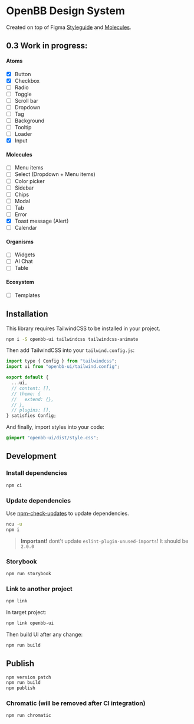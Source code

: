# OpenBB Design System

Created on top of Figma [Styleguide](https://www.figma.com/file/Gbu811BkBJBtez3ajbr7lw/Styleguide?type=design&node-id=23-26&mode=design&t=ACcxkQNaADUUe1PL-4) and [Molecules](https://www.figma.com/file/zrku7cFZzdFFswOL5snYCj/Components---Molecules?type=design&node-id=1-5186&mode=dev).

## 0.3 Work in progress:

#### Atoms

- [x] Button
- [x] Checkbox
- [ ] Radio
- [ ] Toggle
- [ ] Scroll bar
- [ ] Dropdown
- [ ] Tag
- [ ] Background
- [ ] Tooltip
- [ ] Loader
- [x] Input

#### Molecules

- [ ] Menu items
- [ ] Select (Dropdown + Menu items)
- [ ] Color picker
- [ ] Sidebar
- [ ] Chips
- [ ] Modal
- [ ] Tab
- [ ] Error
- [x] Toast message (Alert)
- [ ] Calendar

#### Organisms

- [ ] Widgets
- [ ] AI Chat
- [ ] Table

#### Ecosystem

- [ ] Templates

## Installation

This library requires TailwindCSS to be installed in your project.

```bash
npm i -S openbb-ui tailwindcss tailwindcss-animate
```

Then add TailwindCSS into your `tailwind.config.js`:

```js
import type { Config } from "tailwindcss";
import ui from "openbb-ui/tailwind.config";

export default {
  ...ui,
  // content: [],
  // theme: {
  //   extend: {},
  // },
  // plugins: [],
} satisfies Config;
```

And finally, import styles into your code:

```css
@import "openbb-ui/dist/style.css";
```

## Development

### Install dependencies

```bash
npm ci
```

### Update dependencies

Use [npm-check-updates](https://www.npmjs.com/package/npm-check-updates) to update dependencies.

```bash
ncu -u
npm i
```

> **Important!** dont't update `eslint-plugin-unused-imports`! It should be `2.0.0`

### Storybook

```bash
npm run storybook
```

### Link to another project

```bash
npm link
```

In target project:

```bash
npm link openbb-ui
```

Then build UI after any change:

```bash
npm run build
```

## Publish

```bash
npm version patch
npm run build
npm publish
```

### Chromatic (will be removed after CI integration)

```bash
npm run chromatic
```
